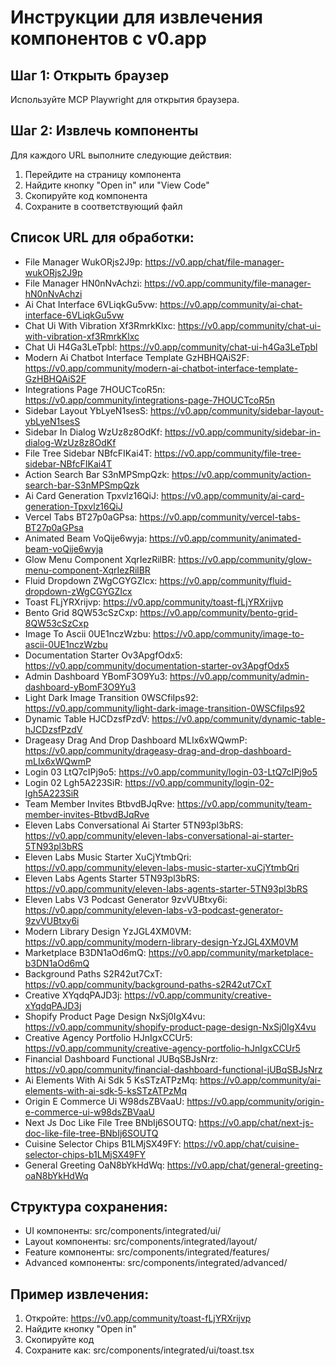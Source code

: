 
# Инструкции для извлечения компонентов с v0.app

## Шаг 1: Открыть браузер
Используйте MCP Playwright для открытия браузера.

## Шаг 2: Извлечь компоненты
Для каждого URL выполните следующие действия:

1. Перейдите на страницу компонента
2. Найдите кнопку "Open in" или "View Code"
3. Скопируйте код компонента
4. Сохраните в соответствующий файл

## Список URL для обработки:
- File Manager WukORjs2J9p: https://v0.app/chat/file-manager-wukORjs2J9p
- File Manager HN0nNvAchzi: https://v0.app/community/file-manager-hN0nNvAchzi
- Ai Chat Interface 6VLiqkGu5vw: https://v0.app/community/ai-chat-interface-6VLiqkGu5vw
- Chat Ui With Vibration Xf3RmrkKlxc: https://v0.app/community/chat-ui-with-vibration-xf3RmrkKlxc
- Chat Ui H4Ga3LeTpbl: https://v0.app/community/chat-ui-h4Ga3LeTpbl
- Modern Ai Chatbot Interface Template GzHBHQAiS2F: https://v0.app/community/modern-ai-chatbot-interface-template-GzHBHQAiS2F
- Integrations Page 7HOUCTcoR5n: https://v0.app/community/integrations-page-7HOUCTcoR5n
- Sidebar Layout YbLyeN1sesS: https://v0.app/community/sidebar-layout-ybLyeN1sesS
- Sidebar In Dialog WzUz8z8OdKf: https://v0.app/community/sidebar-in-dialog-WzUz8z8OdKf
- File Tree Sidebar NBfcFIKai4T: https://v0.app/community/file-tree-sidebar-NBfcFIKai4T
- Action Search Bar S3nMPSmpQzk: https://v0.app/community/action-search-bar-S3nMPSmpQzk
- Ai Card Generation Tpxvlz16QiJ: https://v0.app/community/ai-card-generation-Tpxvlz16QiJ
- Vercel Tabs BT27p0aGPsa: https://v0.app/community/vercel-tabs-BT27p0aGPsa
- Animated Beam VoQije6wyja: https://v0.app/community/animated-beam-voQije6wyja
- Glow Menu Component XqrIezRilBR: https://v0.app/community/glow-menu-component-XqrIezRilBR
- Fluid Dropdown ZWgCGYGZIcx: https://v0.app/community/fluid-dropdown-zWgCGYGZIcx
- Toast FLjYRXrijvp: https://v0.app/community/toast-fLjYRXrijvp
- Bento Grid 8QW53cSzCxp: https://v0.app/community/bento-grid-8QW53cSzCxp
- Image To Ascii 0UE1nczWzbu: https://v0.app/community/image-to-ascii-0UE1nczWzbu
- Documentation Starter Ov3ApgfOdx5: https://v0.app/community/documentation-starter-ov3ApgfOdx5
- Admin Dashboard YBomF3O9Yu3: https://v0.app/community/admin-dashboard-yBomF3O9Yu3
- Light Dark Image Transition 0WSCfiIps92: https://v0.app/community/light-dark-image-transition-0WSCfiIps92
- Dynamic Table HJCDzsfPzdV: https://v0.app/community/dynamic-table-hJCDzsfPzdV
- Drageasy Drag And Drop Dashboard MLIx6xWQwmP: https://v0.app/community/drageasy-drag-and-drop-dashboard-mLIx6xWQwmP
- Login 03 LtQ7cIPj9o5: https://v0.app/community/login-03-LtQ7cIPj9o5
- Login 02 Lgh5A223SiR: https://v0.app/community/login-02-lgh5A223SiR
- Team Member Invites BtbvdBJqRve: https://v0.app/community/team-member-invites-BtbvdBJqRve
- Eleven Labs Conversational Ai Starter 5TN93pl3bRS: https://v0.app/community/eleven-labs-conversational-ai-starter-5TN93pl3bRS
- Eleven Labs Music Starter XuCjYtmbQri: https://v0.app/community/eleven-labs-music-starter-xuCjYtmbQri
- Eleven Labs Agents Starter 5TN93pl3bRS: https://v0.app/community/eleven-labs-agents-starter-5TN93pl3bRS
- Eleven Labs V3 Podcast Generator 9zvVUBtxy6i: https://v0.app/community/eleven-labs-v3-podcast-generator-9zvVUBtxy6i
- Modern Library Design YzJGL4XM0VM: https://v0.app/community/modern-library-design-YzJGL4XM0VM
- Marketplace B3DN1aOd6mQ: https://v0.app/community/marketplace-b3DN1aOd6mQ
- Background Paths S2R42ut7CxT: https://v0.app/community/background-paths-s2R42ut7CxT
- Creative XYqdqPAJD3j: https://v0.app/community/creative-xYqdqPAJD3j
- Shopify Product Page Design NxSj0IgX4vu: https://v0.app/community/shopify-product-page-design-NxSj0IgX4vu
- Creative Agency Portfolio HJnIgxCCUr5: https://v0.app/community/creative-agency-portfolio-hJnIgxCCUr5
- Financial Dashboard Functional JUBqSBJsNrz: https://v0.app/community/financial-dashboard-functional-jUBqSBJsNrz
- Ai Elements With Ai Sdk 5 KsSTzATPzMq: https://v0.app/community/ai-elements-with-ai-sdk-5-ksSTzATPzMq
- Origin E Commerce Ui W98dsZBVaaU: https://v0.app/community/origin-e-commerce-ui-w98dsZBVaaU
- Next Js Doc Like File Tree BNbIj6SOUTQ: https://v0.app/chat/next-js-doc-like-file-tree-BNbIj6SOUTQ
- Cuisine Selector Chips B1LMjSX49FY: https://v0.app/chat/cuisine-selector-chips-b1LMjSX49FY
- General Greeting OaN8bYkHdWq: https://v0.app/chat/general-greeting-oaN8bYkHdWq

## Структура сохранения:
- UI компоненты: src/components/integrated/ui/
- Layout компоненты: src/components/integrated/layout/
- Feature компоненты: src/components/integrated/features/
- Advanced компоненты: src/components/integrated/advanced/

## Пример извлечения:
1. Откройте: https://v0.app/community/toast-fLjYRXrijvp
2. Найдите кнопку "Open in"
3. Скопируйте код
4. Сохраните как: src/components/integrated/ui/toast.tsx
